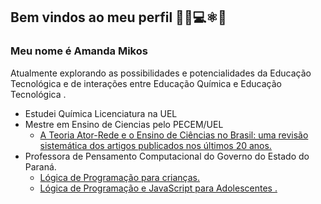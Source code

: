 ## Bem vindos ao meu perfil 👩‍🔬💻⚛️📖

### Meu nome é Amanda Mikos 
Atualmente explorando as possibilidades e potencialidades da Educação Tecnológica e de interações entre Educação Química e Educação Tecnológica . 

- Estudei Química Licenciatura na UEL
- Mestre em Ensino de Ciencias pelo PECEM/UEL
    - [A Teoria Ator-Rede e o Ensino de Ciências no Brasil: uma revisão sistemática dos artigos publicados nos últimos 20 anos.](https://abrir.link/nYWOU)
- Professora de Pensamento Computacional do Governo do Estado do Paraná.
    - [Lógica de Programação para crianças.](https://scratch.mit.edu/users/Alucile/)
    - [Lógica de Programação e JavaScript para Adolescentes .](https://editor.p5js.org/amanda.dangui/sketches)
           

    
